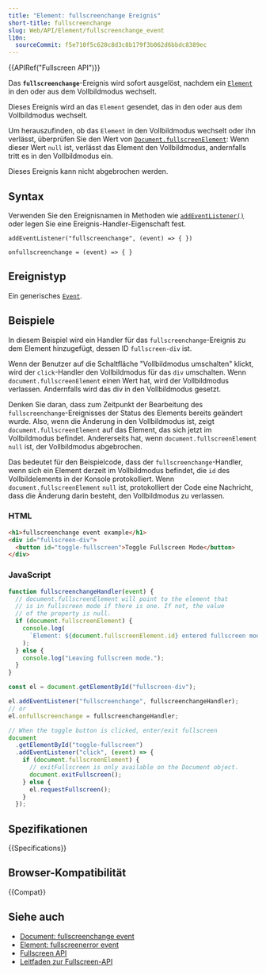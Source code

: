 ```yaml
---
title: "Element: fullscreenchange Ereignis"
short-title: fullscreenchange
slug: Web/API/Element/fullscreenchange_event
l10n:
  sourceCommit: f5e710f5c620c8d3c8b179f3b062d6bbdc8389ec
---
```


{{APIRef("Fullscreen API")}}

Das **`fullscreenchange`**-Ereignis wird sofort ausgelöst, nachdem ein [`Element`](/de/docs/Web/API/Element) in den oder aus dem Vollbildmodus wechselt.

Dieses Ereignis wird an das `Element` gesendet, das in den oder aus dem Vollbildmodus wechselt.

Um herauszufinden, ob das `Element` in den Vollbildmodus wechselt oder ihn verlässt, überprüfen Sie den Wert von [`Document.fullscreenElement`](/de/docs/Web/API/Document/fullscreenElement): Wenn dieser Wert `null` ist, verlässt das Element den Vollbildmodus, andernfalls tritt es in den Vollbildmodus ein.

Dieses Ereignis kann nicht abgebrochen werden.

## Syntax

Verwenden Sie den Ereignisnamen in Methoden wie [`addEventListener()`](/de/docs/Web/API/EventTarget/addEventListener) oder legen Sie eine Ereignis-Handler-Eigenschaft fest.

```js-nolint
addEventListener("fullscreenchange", (event) => { })

onfullscreenchange = (event) => { }
```

## Ereignistyp

Ein generisches [`Event`](/de/docs/Web/API/Event).

## Beispiele

In diesem Beispiel wird ein Handler für das `fullscreenchange`-Ereignis zu dem Element hinzugefügt, dessen ID `fullscreen-div` ist.

Wenn der Benutzer auf die Schaltfläche "Vollbildmodus umschalten" klickt, wird der `click`-Handler den Vollbildmodus für das `div` umschalten. Wenn `document.fullscreenElement` einen Wert hat, wird der Vollbildmodus verlassen. Andernfalls wird das div in den Vollbildmodus gesetzt.

Denken Sie daran, dass zum Zeitpunkt der Bearbeitung des `fullscreenchange`-Ereignisses der Status des Elements bereits geändert wurde. Also, wenn die Änderung in den Vollbildmodus ist, zeigt `document.fullscreenElement` auf das Element, das sich jetzt im Vollbildmodus befindet. Andererseits hat, wenn `document.fullscreenElement` `null` ist, der Vollbildmodus abgebrochen.

Das bedeutet für den Beispielcode, dass der `fullscreenchange`-Handler, wenn sich ein Element derzeit im Vollbildmodus befindet, die `id` des Vollbildelements in der Konsole protokolliert. Wenn `document.fullscreenElement` `null` ist, protokolliert der Code eine Nachricht, dass die Änderung darin besteht, den Vollbildmodus zu verlassen.

### HTML

```html
<h1>fullscreenchange event example</h1>
<div id="fullscreen-div">
  <button id="toggle-fullscreen">Toggle Fullscreen Mode</button>
</div>
```

### JavaScript

```js
function fullscreenchangeHandler(event) {
  // document.fullscreenElement will point to the element that
  // is in fullscreen mode if there is one. If not, the value
  // of the property is null.
  if (document.fullscreenElement) {
    console.log(
      `Element: ${document.fullscreenElement.id} entered fullscreen mode.`,
    );
  } else {
    console.log("Leaving fullscreen mode.");
  }
}

const el = document.getElementById("fullscreen-div");

el.addEventListener("fullscreenchange", fullscreenchangeHandler);
// or
el.onfullscreenchange = fullscreenchangeHandler;

// When the toggle button is clicked, enter/exit fullscreen
document
  .getElementById("toggle-fullscreen")
  .addEventListener("click", (event) => {
    if (document.fullscreenElement) {
      // exitFullscreen is only available on the Document object.
      document.exitFullscreen();
    } else {
      el.requestFullscreen();
    }
  });
```

## Spezifikationen

{{Specifications}}

## Browser-Kompatibilität

{{Compat}}

## Siehe auch

- [Document: fullscreenchange event](/de/docs/Web/API/Document/fullscreenchange_event)
- [Element: fullscreenerror event](/de/docs/Web/API/Element/fullscreenerror_event)
- [Fullscreen API](/de/docs/Web/API/Fullscreen_API)
- [Leitfaden zur Fullscreen-API](/de/docs/Web/API/Fullscreen_API/Guide)

